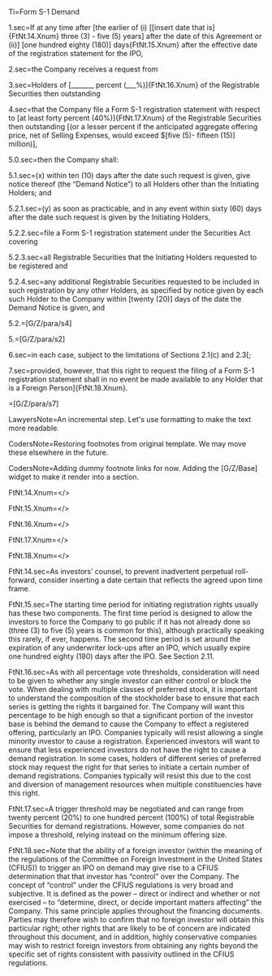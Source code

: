 Ti=Form S-1 Demand

1.sec=If at any time after [the earlier of (i) [[insert date that is]{FtNt.14.Xnum} three (3) - five (5) years] after the date of this Agreement or (ii)] [one hundred eighty (180)] days{FtNt.15.Xnum} after the effective date of the registration statement for the IPO, 

2.sec=the Company receives a request from 

3.sec=Holders of [_______ percent (___%)]{FtNt.16.Xnum} of the Registrable Securities then outstanding 

4.sec=that the Company file a Form S-1 registration statement with respect to [at least forty percent (40%)]{FtNt.17.Xnum} of the Registrable Securities then outstanding [(or a lesser percent if the anticipated aggregate offering price, net of Selling Expenses, would exceed $[five (5)- fifteen (15)] million)], 

5.0.sec=then the Company shall: 

5.1.sec=(x) within ten (10) days after the date such request is given, give notice thereof (the “Demand Notice”) to all Holders other than the Initiating Holders; and 

5.2.1.sec=(y) as soon as practicable, and in any event within sixty (60) days after the date such request is given by the Initiating Holders, 

5.2.2.sec=file a Form S-1 registration statement under the Securities Act covering 

5.2.3.sec=all Registrable Securities that the Initiating Holders requested to be registered and 

5.2.4.sec=any additional Registrable Securities requested to be included in such registration by any other Holders, as specified by notice given by each such Holder to the Company within [twenty (20)] days of the date the Demand Notice is given, and

5.2.=[G/Z/para/s4]

5.=[G/Z/para/s2]

6.sec=in each case, subject to the limitations of Sections 2.1(c) and 2.3[; 

7.sec=provided, however, that this right to request the filing of a Form S-1 registration statement shall in no event be made available to any Holder that is a Foreign Person]{FtNt.18.Xnum}.

=[G/Z/para/s7]

LawyersNote=An incremental step. Let's use formatting to make the text more readable.

CodersNote=Restoring footnotes from original template. We may move these elsewhere in the future.  

CodersNote=Adding dummy footnote links for now. Adding the [G/Z/Base] widget to make it render into a section.

FtNt.14.Xnum=</>

FtNt.15.Xnum=</>

FtNt.16.Xnum=</>

FtNt.17.Xnum=</>

FtNt.18.Xnum=</>


FtNt.14.sec=As investors’ counsel, to prevent inadvertent perpetual roll-forward, consider inserting a date certain that reflects the agreed upon time frame.

FtNt.15.sec=The starting time period for initiating registration rights usually has these two components. The first time period is designed to allow the investors to force the Company to go public if it has not already done so (three (3) to five (5) years is common for this), although practically speaking this rarely, if ever, happens. The second time period is set around the expiration of any underwriter lock-ups after an IPO, which usually expire one hundred eighty (180) days after the IPO. See Section 2.11.
 	
FtNt.16.sec=As with all percentage vote thresholds, consideration will need to be given to whether any single investor can either control or block the vote. When dealing with multiple classes of preferred stock, it is important to understand the composition of the stockholder base to ensure that each series is getting the rights it bargained for. The Company will want this percentage to be high enough so that a significant portion of the investor base is behind the demand to cause the Company to effect a registered offering, particularly an IPO. Companies typically will resist allowing a single minority investor to cause a registration. Experienced investors will want to ensure that less experienced investors do not have the right to cause a demand registration. In some cases, holders of different series of preferred stock may request the right for that series to initiate a certain number of demand registrations. Companies typically will resist this due to the cost and diversion of management resources when multiple constituencies have this right.
 	
FtNt.17.sec=A trigger threshold may be negotiated and can range from twenty percent (20%) to one hundred percent (100%) of total Registrable Securities for demand registrations. However, some companies do not impose a threshold, relying instead on the minimum offering size.
  	
FtNt.18.sec=Note that the ability of a foreign investor (within the meaning of the regulations of the Committee on Foreign Investment in the United States (CFIUS)) to trigger an IPO on demand may give rise to a CFIUS determination that that investor has “control” over the Company. The concept of “control” under the CFIUS regulations is very broad and subjective. It is defined as the power – direct or indirect and whether or not exercised – to “determine, direct, or decide important matters affecting” the Company. This same principle applies throughout the financing documents. Parties may therefore wish to confirm that no foreign investor will obtain this particular right; other rights that are likely to be of concern are indicated throughout this document, and in addition, highly conservative companies may wish to restrict foreign investors from obtaining any rights beyond the specific set of rights consistent with passivity outlined in the CFIUS regulations.

